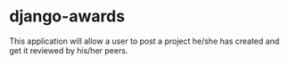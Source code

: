# django-awards
This application will allow a user to post a project he/she has created and get it reviewed by his/her peers.

